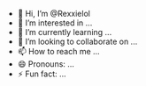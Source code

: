 - 👋 Hi, I’m @Rexxielol
- 👀 I’m interested in ...
- 🌱 I’m currently learning ...
- 💞️ I’m looking to collaborate on ...
- 📫 How to reach me ...
- 😄 Pronouns: ...
- ⚡ Fun fact: ...

<!---
Rexxielol/Rexxielol is a ✨ special ✨ repository because its `README.md` (this file) appears on your GitHub profile.
You can click the Preview link to take a look at your changes.
--->
